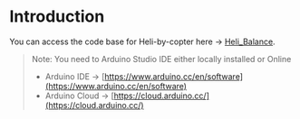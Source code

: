 # Introduction

You can access the code base for Heli-by-copter here -> [Heli_Balance](./Heli_Balance.zip).

>Note: You need to Arduino Studio IDE either locally installed or Online
>
> - Arduino IDE -> [https://www.arduino.cc/en/software](https://www.arduino.cc/en/software)
> - Arduino Cloud -> [https://cloud.arduino.cc/](https://cloud.arduino.cc/)